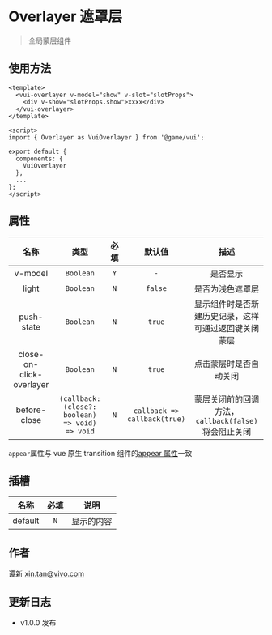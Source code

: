 # Overlayer 遮罩层

> 全局蒙层组件

## 使用方法

```vue
<template>
  <vui-overlayer v-model="show" v-slot="slotProps">
    <div v-show="slotProps.show">xxxx</div>
  </vui-overlayer>
</template>

<script>
import { Overlayer as VuiOverlayer } from '@game/vui';

export default {
  components: {
    VuiOverlayer
  },
  ...
};
</script>
```

## 属性

|           名称           |                      类型                       | 必填 |            默认值            |                         描述                         |
| :----------------------: | :---------------------------------------------: | :--: | :--------------------------: | :--------------------------------------------------: |
|         v-model          |                    `Boolean`                    | `Y`  |             `-`              |                       是否显示                       |
|          light           |                    `Boolean`                    | `N`  |           `false`            |                   是否为浅色遮罩层                   |
|        push-state        |                    `Boolean`                    | `N`  |            `true`            | 显示组件时是否新建历史记录，这样可通过返回键关闭蒙层 |
| close-on-click-overlayer |                    `Boolean`                    | `N`  |            `true`            |                点击蒙层时是否自动关闭                |
|       before-close       | `(callback: (close?: boolean) => void) => void` | `N`  | `callback => callback(true)` | 蒙层关闭前的回调方法，`callback(false)`将会阻止关闭  |

`appear`属性与 vue 原生 transition 组件的[appear 属性](https://cn.vuejs.org/v2/guide/transitions.html#%E5%88%9D%E5%A7%8B%E6%B8%B2%E6%9F%93%E7%9A%84%E8%BF%87%E6%B8%A1)一致

## 插槽

|  名称   | 必填 |    说明    |
| :-----: | :--: | :--------: |
| default | `N`  | 显示的内容 |

## 作者

谭新 <xin.tan@vivo.com>

## 更新日志

- v1.0.0 发布
